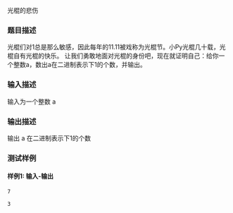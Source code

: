 光棍的悲伤

### 题目描述

光棍们对1总是那么敏感，因此每年的11.11被戏称为光棍节。小Py光棍几十载，光棍自有光棍的快乐。
让我们勇敢地面对光棍的身份吧，现在就证明自己：给你一个整数a，数出a在二进制表示下1的个数，并输出。

### 输入描述

输入为一个整数 a

### 输出描述

输出 a 在二进制表示下1的个数

### 测试样例

#### 样例1: 输入-输出

```
7
```

```
3
```

